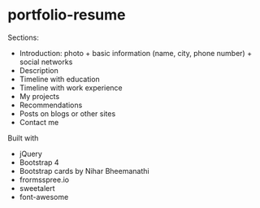 # portfolio-resume

Sections:

* Introduction: photo + basic information (name, city, phone number) + social networks
* Description
* Timeline with education
* Timeline with work experience
* My projects
* Recommendations
* Posts on blogs or other sites
* Contact me

Built with

* jQuery
* Bootstrap 4
* Bootstrap cards by Nihar Bheemanathi
* frormsspree.io
* sweetalert
* font-awesome